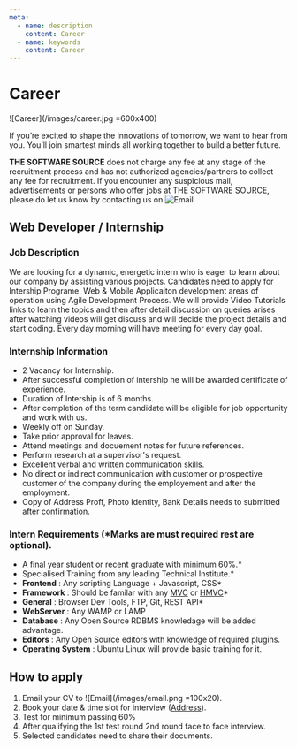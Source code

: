 ```yaml
---
meta:
  - name: description
    content: Career
  - name: keywords
    content: Career
---
```


# Career

![Career](/images/career.jpg =600x400)

If you’re excited to shape the innovations of tomorrow, we want to hear from you. You’ll join smartest minds all working together to build a better future.

**THE SOFTWARE SOURCE** does not charge any fee at any stage of the recruitment process and has not authorized agencies/partners to collect any fee for recruitment. If you encounter any suspicious mail, advertisements or persons who offer jobs at THE SOFTWARE SOURCE, please do let us know by contacting us on ![Email](/images/email.png)

## Web Developer / Internship

### Job Description

We are looking for a dynamic, energetic intern who is eager to learn about our company by assisting various projects. Candidates need to apply for Intership Programe. Web & Mobile Applicaiton development areas of operation using Agile Development Process. We will provide Video Tutorials links to learn the topics and then after detail discussion on queries arises after watching videos will get discuss and will decide the project details and start coding. Every day morning will have meeting for every day goal.

### Internship Information

- 2 Vacancy for Internship.
- After successful completion of intership he will be awarded certificate of experience.
- Duration of Intership is of 6 months.
- After completion of the term candidate will be eligible for job opportunity and work with us.
- Weekly off on Sunday.
- Take prior approval for leaves.
- Attend meetings and docuement notes for future references.
- Perform research at a supervisor's request.
- Excellent verbal and written communication skills.
- No direct or indirect communication with customer or prospective customer of the company during the employement and after the employment.
- Copy of Address Proff, Photo Identity, Bank Details needs to submitted after confirmation.

### Intern Requirements (\*Marks are must required rest are optional).

- A final year student or recent graduate with minimum 60%.\*
- Specialised Training from any leading Technical Institute.\*
- **Frontend** : Any scripting Language + Javascript, CSS\*
- **Framework** : Should be familar with any [MVC](https://en.wikipedia.org/wiki/Model%E2%80%93view%E2%80%93controller) or [HMVC](https://www.youtube.com/watch?v=8fy8E_C5_qQ&list=PLBEpR3pmwCawDZ6FgNYoyvicEz4HrJPec)\*
- **General** : Browser Dev Tools, FTP, Git, REST API\*
- **WebServer** : Any WAMP or LAMP
- **Database** : Any Open Source RDBMS knowledage will be added advantage.
- **Editors** : Any Open Source editors with knowledge of required plugins.
- **Operating System** : Ubuntu Linux will provide basic training for it.

## How to apply

1. Email your CV to ![Email](/images/email.png =100x20).
1. Book your date & time slot for interview ([Address](/contact-us.html)).
1. Test for minimum passing 60%
1. After qualifying the 1st test round 2nd round face to face interview.
1. Selected candidates need to share their documents.
